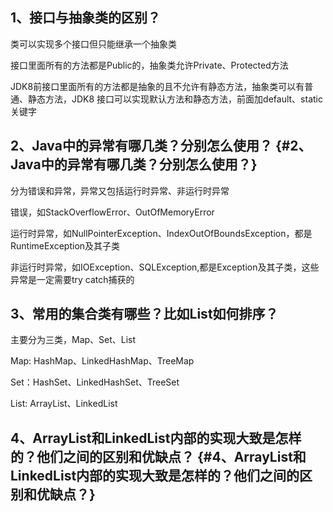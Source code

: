 ## 1、接口与抽象类的区别？

类可以实现多个接口但只能继承一个抽象类

接口里面所有的方法都是Public的，抽象类允许Private、Protected方法

JDK8前接口里面所有的方法都是抽象的且不允许有静态方法，抽象类可以有普通、静态方法，JDK8 接口可以实现默认方法和静态方法，前面加default、static关键字

## 2、Java中的异常有哪几类？分别怎么使用？ {#2、Java中的异常有哪几类？分别怎么使用？}

分为错误和异常，异常又包括运行时异常、非运行时异常

错误，如StackOverflowError、OutOfMemoryError

运行时异常，如NullPointerException、IndexOutOfBoundsException，都是RuntimeException及其子类

非运行时异常，如IOException、SQLException,都是Exception及其子类，这些异常是一定需要try catch捕获的

## 3、常用的集合类有哪些？比如List如何排序？

主要分为三类，Map、Set、List

Map: HashMap、LinkedHashMap、TreeMap

Set：HashSet、LinkedHashSet、TreeSet

List: ArrayList、LinkedList

## 4、ArrayList和LinkedList内部的实现大致是怎样的？他们之间的区别和优缺点？ {#4、ArrayList和LinkedList内部的实现大致是怎样的？他们之间的区别和优缺点？}



